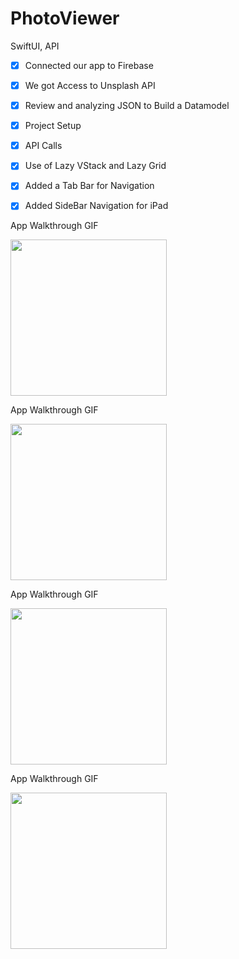 # PhotoViewer
SwiftUI, API

- [x] Connected our app to Firebase
- [x] We got Access to Unsplash API
- [x] Review and analyzing JSON to Build a Datamodel
- [x] Project Setup
- [x] API Calls
- [x] Use of Lazy VStack and Lazy Grid
- [x] Added a Tab Bar for Navigation
- [x] Added SideBar Navigation for iPad


App Walkthrough GIF

<img src="http://g.recordit.co/Eehi3HEqGv.gif" width=250><br>

App Walkthrough GIF

<img src="http://g.recordit.co/eew2knrlYq.gif" width=250><br>

App Walkthrough GIF

<img src="http://g.recordit.co/oiwctZiqjA.gif" width=250><br>

App Walkthrough GIF

<img src="http://g.recordit.co/ymhcmxg93R.gif" width=250><br>



